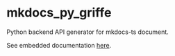 # mkdocs_py_griffe

Python backend API generator for mkdocs-ts document.

See embedded documentation [here](l.youwol.com/doc/@youwol/mkdocs-ts-doc).
